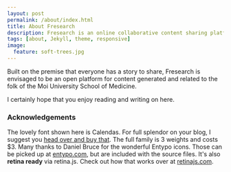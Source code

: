 ```yaml
---
layout: post
permalink: /about/index.html
title: About Fresearch
description: Fresearch is an online collaborative content sharing platform. 
tags: [about, Jekyll, theme, responsive]
image:
  feature: soft-trees.jpg
---
```


Built on the premise that everyone has a story to share, Fresearch is envisaged to be an open platform for content generated and related to the folk of the Moi University School of Medicine. 

I certainly hope that you enjoy reading and writing on here.

### Acknowledgements

The lovely font shown here is Calendas. For full splendor on your blog, I suggest you [head over and buy that](http://calendasplus.com/). The full family is 3 weights and costs $3. Many thanks to Daniel Bruce for the wonderful Entypo icons. Those can be picked up at [entypo.com](http://entypo.com), but are included with the source files. It's also <b>retina ready</b> via retina.js. Check out how that works over at [retinajs.com](http://retinajs.com).